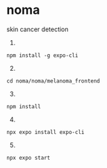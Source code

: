 # noma

skin cancer detection


1. 
```
npm install -g expo-cli
```
2. 
```
cd noma/noma/melanoma_frontend
```

3. 
```
npm install
```

4. 
```
npx expo install expo-cli
```

5. 
```
npx expo start
```
